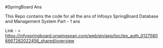 #SpringBoard Ans

This Repo contains the code for all the ans of Infosys SpringBoard Database and Management System Part - 1 ans

Link - > https://infyspringboard.onwingspan.com/web/en/app/toc/lex_auth_01275806667282022456_shared/overview
